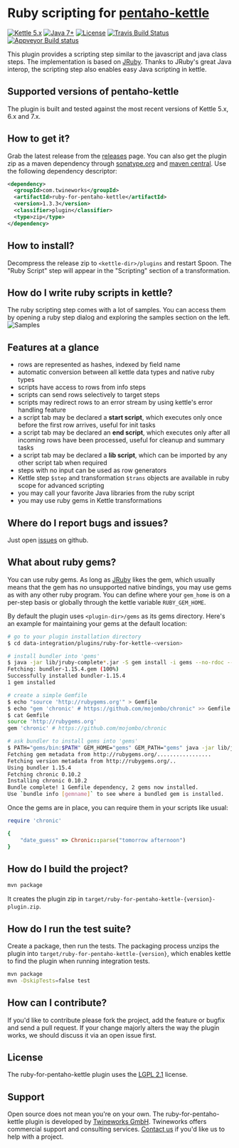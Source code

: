 # Ruby scripting for [pentaho-kettle](https://github.com/pentaho/pentaho-kettle)

[![Kettle 5.x](https://img.shields.io/badge/pentaho_kettle-5.x--7.x-4c7e9f.svg)](https://github.com/pentaho/pentaho-kettle)
[![Java 7+](https://img.shields.io/badge/java-7+-4c7e9f.svg)](http://java.oracle.com)
[![License](https://img.shields.io/badge/license-LGPL2.1-4c7e9f.svg)](https://raw.githubusercontent.com/twineworks/ruby-for-pentaho-kettle/master/LICENSE.txt)
[![Travis Build Status](https://travis-ci.org/twineworks/ruby-for-pentaho-kettle.svg?branch=master)](https://travis-ci.org/twineworks/ruby-for-pentaho-kettle)
[![Appveyor Build status](https://ci.appveyor.com/api/projects/status/qd422po9spre0men/branch/master?svg=true)](https://ci.appveyor.com/project/slawo-ch/ruby-for-pentaho-kettle/branch/master)

This plugin provides a scripting step similar to the javascript and java class steps. The implementation is based on [JRuby](http://jruby.org). Thanks to JRuby's great Java interop, the scripting step also enables easy Java scripting in kettle.

## Supported versions of pentaho-kettle
The plugin is built and tested against the most recent versions of Kettle 5.x, 6.x and 7.x.

## How to get it?
Grab the latest release from the [releases](https://github.com/twineworks/ruby-for-pentaho-kettle/releases) page.
You can also get the plugin zip as a maven dependency through [sonatype.org](https://oss.sonatype.org/#nexus-search;quick~ruby-for-pentaho-kettle) and [maven central](http://repo1.maven.org/maven2/com/twineworks/ruby-for-pentaho-kettle/). 
Use the following dependency descriptor:
```xml
<dependency>
  <groupId>com.twineworks</groupId>
  <artifactId>ruby-for-pentaho-kettle</artifactId>
  <version>1.3.3</version>
  <classifier>plugin</classifier>
  <type>zip</type>
</dependency>
```

## How to install?
Decompress the release zip to `<kettle-dir>/plugins` and restart Spoon. The "Ruby Script" step will appear in the "Scripting" section of a transformation.

## How do I write ruby scripts in kettle?
The ruby scripting step comes with a lot of samples. You can access them by opening a ruby step dialog and exploring the samples section on the left.
![Samples](https://raw.githubusercontent.com/twineworks/ruby-for-pentaho-kettle/master/images/screenshot.png)

## Features at a glance
 - rows are represented as hashes, indexed by field name
 - automatic conversion between all kettle data types and native ruby types
 - scripts have access to rows from info steps
 - scripts can send rows selectively to target steps
 - scripts may redirect rows to an error stream by using kettle's error handling feature
 - a script tab may be declared a **start script**, which executes only once before the first row arrives, useful for init tasks
 - a script tab may be declared an **end script**, which executes only after all incoming rows have been processed, useful for cleanup and summary tasks
 - a script tab may be declared a **lib script**, which can be imported by any other script tab when required
 - steps with no input can be used as row generators
 - Kettle step `$step` and transformation `$trans` objects are available in ruby scope for advanced scripting
 - you may call your favorite Java libraries from the ruby script
 - you may use ruby gems in Kettle transformations

## Where do I report bugs and issues?
Just open [issues](https://github.com/twineworks/ruby-for-pentaho-kettle/issues) on github.

## What about ruby gems?
You can use ruby gems. As long as [JRuby](https://github.com/jruby/jruby) likes the gem, which usually means that the gem has no unsupported native bindings, you may use gems as with any other ruby program. You can define where your `gem_home` is on a per-step basis or globally through the kettle variable `RUBY_GEM_HOME`.

By default the plugin uses `<plugin-dir>/gems` as its gems directory. Here's an example for maintaining your gems at the
default location:

```bash
# go to your plugin installation directory
$ cd data-integration/plugins/ruby-for-kettle-<version>

# install bundler into 'gems'
$ java -jar lib/jruby-complete*.jar -S gem install -i gems --no-rdoc --no-ri bundler
Fetching: bundler-1.15.4.gem (100%)
Successfully installed bundler-1.15.4
1 gem installed

# create a simple Gemfile
$ echo "source 'http://rubygems.org'" > Gemfile
$ echo "gem 'chronic' # https://github.com/mojombo/chronic" >> Gemfile
$ cat Gemfile
source 'http://rubygems.org'
gem 'chronic' # https://github.com/mojombo/chronic

# ask bundler to install gems into 'gems'
$ PATH="gems/bin:$PATH" GEM_HOME="gems" GEM_PATH="gems" java -jar lib/jruby-complete*.jar -S bundle
Fetching gem metadata from http://rubygems.org/.................
Fetching version metadata from http://rubygems.org/..
Using bundler 1.15.4
Fetching chronic 0.10.2
Installing chronic 0.10.2
Bundle complete! 1 Gemfile dependency, 2 gems now installed.
Use `bundle info [gemname]` to see where a bundled gem is installed.
```

Once the gems are in place, you can require them in your scripts like usual:

```ruby
require 'chronic'

{
	"date_guess" => Chronic::parse("tomorrow afternoon")
}
```


## How do I build the project?
```bash
mvn package
```
It creates the plugin zip in `target/ruby-for-pentaho-kettle-{version}-plugin.zip`.

## How do I run the test suite?
Create a package, then run the tests. The packaging process unzips the plugin into `target/ruby-for-pentaho-kettle-{version}`, which
enables kettle to find the plugin when running integration tests.
```bash
mvn package
mvn -DskipTests=false test
```

## How can I contribute?
If you'd like to contribute please fork the project, add the feature or bugfix and send a pull request. If your change majorly alters the way the plugin works, we should discuss it via an open issue first.

## License
The ruby-for-pentaho-kettle plugin uses the [LGPL 2.1](https://www.gnu.org/licenses/old-licenses/lgpl-2.1.html) license.

## Support
Open source does not mean you're on your own. The ruby-for-pentaho-kettle plugin is developed by [Twineworks GmbH](http://twineworks.com). Twineworks offers commercial support and consulting services. [Contact us](mailto:hi@twineworks.com) if you'd like us to help with a project.
